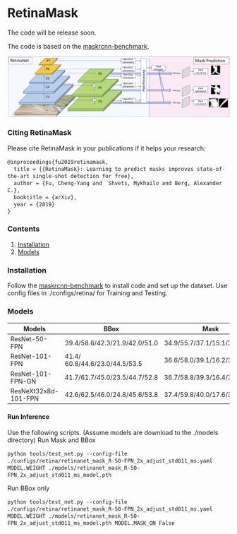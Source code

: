 # RetinaMask
The code will be release soon.

The code is based on the [maskrcnn-benchmark](https://github.com/facebookresearch/maskrcnn-benchmark).

![alt text](arch.png)


### Citing RetinaMask
Please cite RetinaMask in your publications if it helps your research:

    @inproceedings{fu2019retinamask,
      title = {{RetinaMask}: Learning to predict masks improves state-of-the-art single-shot detection for free},
      author = {Fu, Cheng-Yang and  Shvets, Mykhailo and Berg, Alexander C.},
      booktitle = {arXiv},
      year = {2019}
    }


### Contents
1. [Installation](#installation)
2. [Models](#models)

### Installation 
Follow the [maskrcnn-benchmark](./OLD_README.md) to install code and set up the dataset. Use config files in ./configs/retina/ for Training and Testing.


### Models

| Models         | BBox          | Mask  | Link |
| -------------- | ------------- | ----- | ---- |
| ResNet-50-FPN  | 39.4/58.6/42.3/21.9/42.0/51.0 | 34.9/55.7/37.1/15.1/36.7/50.4 | [link](https://drive.google.com/file/d/17QnkNoibgzRnnSeLDFo27LmgPUifFBxz/view?usp=sharing) |
| ResNet-101-FPN | 41.4/ 60.8/44.6/23.0/44.5/53.5 | 36.6/58.0/39.1/16.2/38.8/52.7 | [link](https://drive.google.com/file/d/1Fl-TI1oDRVBFYI1h1mn7IiEOXwTIR3AC/view?usp=sharing) |
| ResNet-101-FPN-GN | 41.7/61.7/45.0/23.5/44.7/52.8 | 36.7/58.8/39.3/16.4/39.4/52.6 | [link](https://drive.google.com/file/d/19MCU9Q0YXbIrc4fRSPRV53T_RSxiVqh0/view?usp=sharing) | 
| ResNeXt32x8d-101-FPN  | 42.6/62.5/46.0/24.8/45.6/53.8 | 37.4/59.8/40.0/17.6/39.9/53.4 | [link](https://drive.google.com/file/d/1n-tcTUZ28s0uvDOB_gZmsFtxA8flGxKF/view?usp=sharing) |

#### Run Inference
Use the following scripts. (Assume models are download to the ./models directory)
Run Mask and BBox
```
python tools/test_net.py --config-file ./configs/retina/retinanet_mask_R-50-FPN_2x_adjust_std011_ms.yaml MODEL.WEIGHT ./models/retinanet_mask_R-50-FPN_2x_adjust_std011_ms_model.pth

```
Run BBox only
```
python tools/test_net.py --config-file ./configs/retina/retinanet_mask_R-50-FPN_2x_adjust_std011_ms.yaml MODEL.WEIGHT ./models/retinanet_mask_R-50-FPN_2x_adjust_std011_ms_model.pth MODEL.MASK_ON False

```
